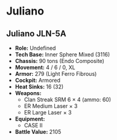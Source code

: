 # Juliano
## Juliano JLN-5A
- **Role:** Undefined
- **Tech Base:** Inner Sphere Mixed (3116)
- **Chassis:** 90 tons (Endo Composite)
- **Movement:** 4 / 6 / 0, XL
- **Armor:** 279 (Light Ferro Fibrous)
- **Cockpit:** Armored
- **Heat Sinks:** 16 (32)
- **Weapons:**
  - Clan Streak SRM 6 × 4 (ammo: 60)
  - ER Medium Laser × 3
  - ER Large Laser × 3
- **Equipment:**
  - CASE II
- **Battle Value:** 2105


